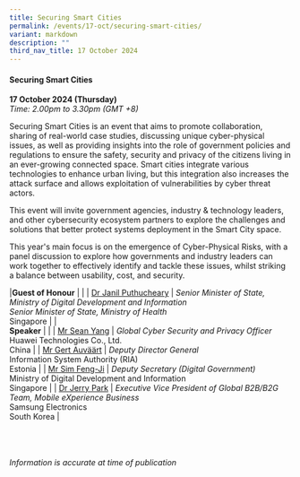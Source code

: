 ```yaml
---
title: Securing Smart Cities
permalink: /events/17-oct/securing-smart-cities/
variant: markdown
description: ""
third_nav_title: 17 October 2024
---
```

#### **Securing Smart Cities**

**17 October 2024 (Thursday)**  
*Time: 2.00pm to 3.30pm (GMT +8)*

Securing Smart Cities is an event that aims to promote collaboration, sharing of real-world case studies, discussing unique cyber-physical issues, as well as providing insights into the role of government policies and regulations to ensure the safety, security and privacy of the citizens living in an ever-growing connected space. Smart cities integrate various technologies to enhance urban living, but this integration also increases the attack surface and allows exploitation of vulnerabilities by cyber threat actors.
 
This event will invite government agencies, industry &amp; technology leaders, and other cybersecurity ecosystem partners to explore the challenges and solutions that better protect systems deployment in the Smart City space. 
 
This year's main focus is on the emergence of Cyber-Physical Risks, with a panel discussion to explore how governments and industry leaders can work together to effectively identify and tackle these issues, whilst striking a balance between usability, cost, and security.

|**Guest of Honour**          |                                                              |
| [Dr Janil Puthucheary](/speakers/dr-janil-puthucheary/)  | *Senior Minister of State, Ministry of Digital Development and Information* <br>*Senior Minister of State, Ministry of Health*<br>Singapore     |
|<br>**Speaker**          |                                                              |
| [Mr Sean Yang](/speakers/mr-sean-yang/)  | *Global Cyber Security and Privacy Officer* <br>Huawei Technologies Co., Ltd.<br>China     |
| [Mr Gert Auväärt](/speakers/mr-gert-auvaart/)  | *Deputy Director General*<br> Information System Authority (RIA) <br>Estonia     |
| [Mr Sim Feng-Ji](/speakers/mr-sim-feng-ji/)  | *Deputy Secretary (Digital Government)* <br>Ministry of Digital Development and Information<br>Singapore     |
| [Dr Jerry Park](/speakers/dr-jerry-park/)  | *Executive Vice President of Global B2B/B2G Team, Mobile eXperience Business* <br>Samsung Electronics<br>South Korea     |

<br><br><br>
*Information is accurate at time of publication*